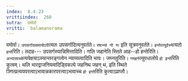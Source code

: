 ```yaml
---
index:  8.4.23
vrittiindex:  260
sutra:  वमोर्वा
vritti:  balamanorama 
---
```


वमोर्वा। `उपसर्गादसमासेऽपी`त्यतः उपसर्गादित्यनुवर्तते। `रषाभ्यां नो णः` इति सूत्रमनुवर्तते। `हन्तेरत्पूर्वस्ये`त्यतो `हन्ते`रिति। तदाह--- उपसर्गस्यान्निमित्तादिति। णलि जहानेति स्तिते आह--हो हन्तेरिति। `अभ्यासाच्चे`त्यपेक्षयाऽस्यान्तरङ्गत्वेन न्याय्यत्वादिति भावः। जघ्नतुरिति। `गमहने`त्युपधालोपे `हो हन्ते`रिति कुत्वम्। थलि भारद्वाजनियमादिड्विकल्पे जहनिथ जहन् थ, इति स्थिते ञ्णित्प्रत्ययपरत्वाऽभावान्नकारपरत्वाऽभावाच्च `हो हन्ते`रिति कुत्वाऽप्राप्तौ।


